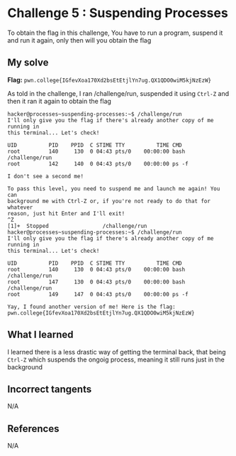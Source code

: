 # Challenge 5 : Suspending Processes
To obtain the flag in this challenge, You have to run a program, suspend it and run it again, only then will you obtain the flag

## My solve
**Flag:** `pwn.college{IGfevXoa170Xd2bsEtEtjlYn7ug.QX1QDO0wiM5kjNzEzW}`

As told in the challenge, I ran /challenge/run, suspended it using `Ctrl-Z` and then it ran it again to obtain the flag
```
hacker@processes~suspending-processes:~$ /challenge/run
I'll only give you the flag if there's already another copy of me running in
this terminal... Let's check!

UID          PID    PPID  C STIME TTY          TIME CMD
root         140     130  0 04:43 pts/0    00:00:00 bash /challenge/run
root         142     140  0 04:43 pts/0    00:00:00 ps -f

I don't see a second me!

To pass this level, you need to suspend me and launch me again! You can
background me with Ctrl-Z or, if you're not ready to do that for whatever
reason, just hit Enter and I'll exit!
^Z
[1]+  Stopped                 /challenge/run
hacker@processes~suspending-processes:~$ /challenge/run
I'll only give you the flag if there's already another copy of me running in
this terminal... Let's check!

UID          PID    PPID  C STIME TTY          TIME CMD
root         140     130  0 04:43 pts/0    00:00:00 bash /challenge/run
root         147     130  0 04:43 pts/0    00:00:00 bash /challenge/run
root         149     147  0 04:43 pts/0    00:00:00 ps -f

Yay, I found another version of me! Here is the flag:
pwn.college{IGfevXoa170Xd2bsEtEtjlYn7ug.QX1QDO0wiM5kjNzEzW}
```

## What I learned 
I learned there is a less drastic way of getting the terminal back, that being `Ctrl-Z` which suspends the ongoig process, meaning it still runs just in the background

## Incorrect tangents 
N/A

## References 
N/A


